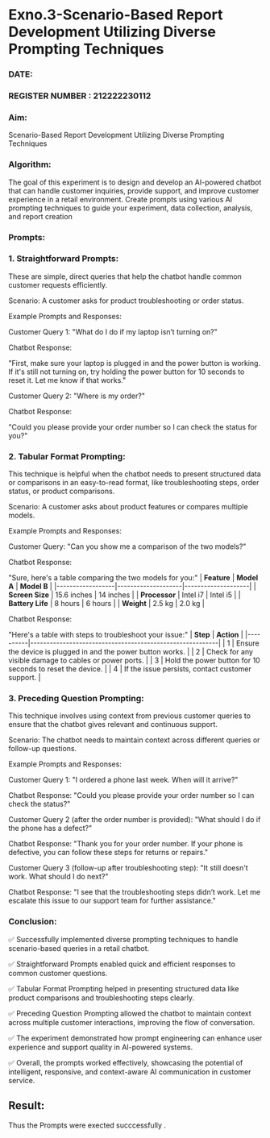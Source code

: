 # Exno.3-Scenario-Based Report Development Utilizing Diverse Prompting Techniques
### DATE:                                                                            
### REGISTER NUMBER : 212222230112

### Aim: 
Scenario-Based Report Development Utilizing Diverse Prompting Techniques

### Algorithm:  
The goal of this experiment is to design and develop an AI-powered chatbot that can handle customer inquiries, provide support, and improve customer experience in a retail environment. Create prompts using various AI prompting techniques to guide your experiment, data collection, analysis, and report creation

### Prompts:
### 1. Straightforward Prompts:
These are simple, direct queries that help the chatbot handle common customer requests efficiently.

Scenario: A customer asks for product troubleshooting or order status.

Example Prompts and Responses:

Customer Query 1: "What do I do if my laptop isn’t turning on?"

Chatbot Response:

"First, make sure your laptop is plugged in and the power button is working. If it's still not turning on, try holding the power button for 10 seconds to reset it. Let me know if that works."

Customer Query 2: "Where is my order?"

Chatbot Response:

"Could you please provide your order number so I can check the status for you?"

### 2. Tabular Format Prompting:
This technique is helpful when the chatbot needs to present structured data or comparisons in an easy-to-read format, like troubleshooting steps, order status, or product comparisons.

Scenario: A customer asks about product features or compares multiple models.

Example Prompts and Responses:

Customer Query: "Can you show me a comparison of the two models?"

Chatbot Response:

"Sure, here's a table comparing the two models for you:"
| **Feature**      | **Model A**        | **Model B**        |
|------------------|--------------------|--------------------|
| **Screen Size**  | 15.6 inches        | 14 inches          |
| **Processor**    | Intel i7           | Intel i5           |
| **Battery Life** | 8 hours            | 6 hours            |
| **Weight**       | 2.5 kg             | 2.0 kg             |

Chatbot Response:

"Here's a table with steps to troubleshoot your issue:"
| **Step** | **Action**                                               |
|----------|----------------------------------------------------------|
| 1        | Ensure the device is plugged in and the power button works. |
| 2        | Check for any visible damage to cables or power ports.     |
| 3        | Hold the power button for 10 seconds to reset the device.  |
| 4        | If the issue persists, contact customer support.           |

### 3. Preceding Question Prompting:
This technique involves using context from previous customer queries to ensure that the chatbot gives relevant and continuous support.

Scenario: The chatbot needs to maintain context across different queries or follow-up questions.

Example Prompts and Responses:

Customer Query 1: "I ordered a phone last week. When will it arrive?"

Chatbot Response: "Could you please provide your order number so I can check the status?"

Customer Query 2 (after the order number is provided): "What should I do if the phone has a defect?"

Chatbot Response: "Thank you for your order number. If your phone is defective, you can follow these steps for returns or repairs."

Customer Query 3 (follow-up after troubleshooting step): "It still doesn't work. What should I do next?"

Chatbot Response: "I see that the troubleshooting steps didn’t work. Let me escalate this issue to our support team for further assistance."
### Conclusion:
✅ Successfully implemented diverse prompting techniques to handle scenario-based queries in a retail chatbot.

✅ Straightforward Prompts enabled quick and efficient responses to common customer questions.

✅ Tabular Format Prompting helped in presenting structured data like product comparisons and troubleshooting steps clearly.

✅ Preceding Question Prompting allowed the chatbot to maintain context across multiple customer interactions, improving the flow of conversation.

✅ The experiment demonstrated how prompt engineering can enhance user experience and support quality in AI-powered systems.

✅ Overall, the prompts worked effectively, showcasing the potential of intelligent, responsive, and context-aware AI communication in customer service.
## Result:
Thus the Prompts were exected succcessfully .

